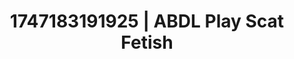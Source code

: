 ---
categories:
- Virtual lover intimacy
- Erotic silhouette
- Ethical porn
- Butt plug play
- Flirty smirk
image: /assets/images/1747183191925.jpg
layout: post
seo:
  description: Featured content with sensual ABDL Play, Scat Fetish. HD images available.
  keywords: ABDL Play, Scat Fetish
  og_image: /assets/images/1747183191925.jpg
  schema_type: VisualArtwork
tags:
- ABDL Play
- Scat Fetish
- '#1747183191925'
title: 1747183191925 | ABDL Play Scat Fetish
---